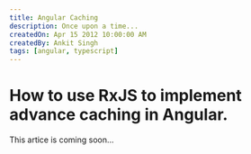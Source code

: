 ```yaml
---
title: Angular Caching
description: Once upon a time...
createdOn: Apr 15 2012 10:00:00 AM
createdBy: Ankit Singh
tags: [angular, typescript]
---
```


# How to use RxJS to implement advance caching in Angular.

This artice is coming soon...
